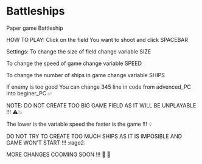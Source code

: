 # Battleships
Paper game Battleship 

HOW TO PLAY:
Click on the field You want to shoot and click SPACEBAR

Settings:
To change the size of field change variable SIZE

To change the speed of game change variable SPEED

To change the number of ships in game change variable SHIPS 

If enemy is too good You can change 345 line in code from advenced_PC into beginer_PC :white_check_mark:

NOTE:
DO NOT CREATE TOO BIG GAME FIELD AS IT WILL BE UNPLAYABLE !!! :warning::collision:

The lower is the variable speed the faster is the game !!! :bulb:

DO NOT TRY TO CREATE TOO MUCH SHIPS AS IT IS IMPOSIBLE AND GAME WON'T START !!! :rage2:


MORE CHANGES COOMING SOON !!! :rocket: :rocket:
